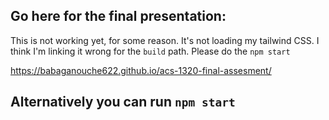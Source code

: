 
## Go here for the final presentation:

This is not working yet, for some reason. It's not loading my tailwind CSS. I think I'm linking it wrong for the `build` path. Please do the `npm start`

https://babaganouche622.github.io/acs-1320-final-assesment/


## Alternatively you can run `npm start`
